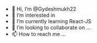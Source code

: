 - 👋 Hi, I’m @Gydeshmukh22
- 👀 I’m interested in 
- 🌱 I’m currently learning React-JS 
- 💞️ I’m looking to collaborate on ...
- 📫 How to reach me ...

<!---
Gydeshmukh22/Gydeshmukh22 is a ✨ special ✨ repository because its `README.md` (this file) appears on your GitHub profile.
You can click the Preview link to take a look at your changes.
--->
